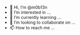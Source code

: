 - 👋 Hi, I’m @m0b13n
- 👀 I’m interested in ...
- 🌱 I’m currently learning ...
- 💞️ I’m looking to collaborate on ...
- 📫 How to reach me ...

<!---
m0b13n/m0b13n is a ✨ special ✨ repository because its `README.md` (this file) appears on your GitHub profile.
You can click the Preview link to take a look at your changes.
--->
